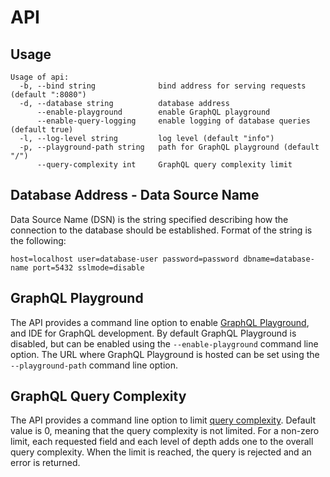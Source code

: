 # API

## Usage

```
Usage of api:
  -b, --bind string              bind address for serving requests (default ":8080")
  -d, --database string          database address
      --enable-playground        enable GraphQL playground
      --enable-query-logging     enable logging of database queries (default true)
  -l, --log-level string         log level (default "info")
  -p, --playground-path string   path for GraphQL playground (default "/")
      --query-complexity int     GraphQL query complexity limit
```

## Database Address - Data Source Name

Data Source Name (DSN) is the string specified describing how the connection to the database should be established.
Format of the string is the following:

```
host=localhost user=database-user password=password dbname=database-name port=5432 sslmode=disable
```

## GraphQL Playground

The API provides a command line option to enable [GraphQL Playground](https://github.com/graphql/graphql-playground), and IDE for GraphQL development.
By default GraphQL Playground is disabled, but can be enabled using the `--enable-playground` command line option.
The URL where GraphQL Playground is hosted can be set using the `--playground-path` command line option.

## GraphQL Query Complexity

The API provides a command line option to limit [query complexity](https://gqlgen.com/reference/complexity/).
Default value is 0, meaning that the query complexity is not limited.
For a non-zero limit, each requested field and each level of depth adds one to the overall query complexity.
When the limit is reached, the query is rejected and an error is returned.
